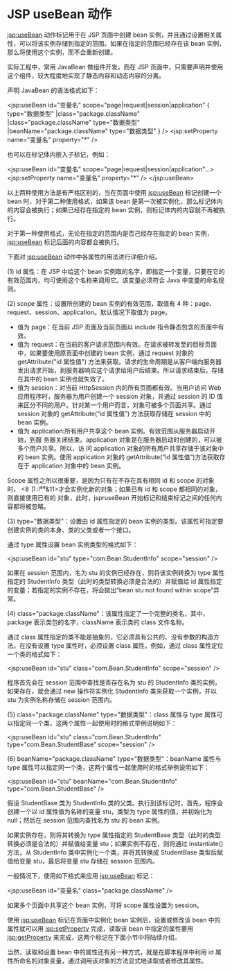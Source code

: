 # JSP useBean 动作

<jsp:useBean> 动作标记用于在 JSP 页面中创建 bean 实例，并且通过设置相关属性，可以将该实例存储到指定的范围。如果在指定的范围已经存在该 bean 实例，那么将使用这个实例，而不会重新创建。

实际工程中，常用 JavaBean 做组件开发，而在 JSP 页面中，只需要声明并使用这个组件，较大程度地实现了静态内容和动态内容的分离。

声明 JavaBean 的语法格式如下：

<jsp:useBean id="变量名" scope="page|request|session|application"
{
type="数据类型"
|class="package.className"
|class="package.className" type="数据类型"
|beanName="package.className" type="数据类型"
}
/>
<jsp:setProperty name="变量名" property="*" />

也可以在标记体内嵌入子标记，例如：

<jsp:useBean id="变量名" scope="page|request|session|application"...>
<jsp:setProperty name="变量名" property="*" />
</jsp:useBean>

以上两种使用方法是有严格区别的，当在页面中使用 <jsp:useBean> 标记创建一个 bean 时，对于第二种使用格式，如果该 bean 是第一次被实例化，那么标记体内的内容会被执行；如果已经存在指定的 bean 实例，则标记体内的内容就不再被执行。

对于第一种使用格式，无论在指定的范围内是否己经存在指定的 bean 实例，<jsp:useBean> 标记后面的内容都会被执行。

下面对 <jsp:useBean> 动作中各属性的用法进行详细介绍。

(1) id 属性：在 JSP 中给这个 bean 实例取的名字，即指定一个变量，只要在它的有效范围内，均可使用这个名称来调用它。该变量必须符合 Java 中变量的命名规则。

(2) scope 属性：设置所创建的 bean 实例的有效范围，取值有 4 种：page、request、session、application。默认情况下取值为 page。

*   值为 page：在当前 JSP 页面及当前页面以 include 指令静态包含的页面中有效。
*   值为 request：在当前的客户请求范围内有效。在请求被转发至的目标页面中，如果要使用原贡面中创建的 bean 实例，通过 request 对象的 getAttribute("id 属性值") 方法来获取。请求的生命周期是从客户端向服务器发出请求开始，到服务器响应这个请求给用户后结束。所以请求结束后，存储在其中的 bean 实例也就失效了。
*   值为 session：对当前 HttpSession 内的所有页面都有效。当用户访问 Web 应用程序时，服务器为用户创建一个 session 对象，并通过 session 的 ID 值来区分不同的用户。针对某一个用户而言，对象可被多个页面共享。通过 session 对象的 getAttribute(“id 属性值”) 方法获取存储在 session 中的 bean 实例。
*   值为 application:所有用户共享这个 bean 实例。有效范围从服务器启动开始，到服 务器关闭结束。application 对象是在服务器启动时创建的，可以被多个用户共享。所以，访 问 application 对象的所有用户共享存储于该对象中的 bean 实例。使用 application 对象的 getAttribute(“id 属性值”)方法获取存在于 application 对象中的 bean 实例。

Scope 属性之所以很重要，是因为只有在不存在具有相同 id 和 scope 的对象时， <8 卩:!⁸⁶&11>才会实例化新的对象；如果已有 id 和 scope 都相同的对象，则直接使用已有的 对象，此时，jspruseBean 开始标记和结束标记之间的任何内容都将被忽略。

(3) type="数据类型"：设置由 id 属性指定的 bean 实例的类型。该属性可指定要创建实例的类的本身、类的父类或者一个接口。

通过 type 属性设置 bean 实例类型的格式如下：

<jsp:useBean id="stu" type="com.Bean.StudentInfo" scope="session" />

如果在 session 范围内，名为 stu 的实例已经存在，则将该实例转换为 type 属性指定的 StudentInfo 类型（此时的类型转换必须是合法的）并赋值给 id 属性指定的变量；若指定的实例不存在，将会拋出“bean stu not found within scope”异常。

(4) class="package.className"：该属性指定了一个完整的类名，其中，package 表示类包的名字，className 表示类的 class 文件名称。

通过 class 属性指定的类不能是抽象的，它必须具有公共的、没有参数的构造方法。在没有设置 type 属性时，必须设置 class 属性。例如，通过 class 属性定位一个类的格式如下：

<jsp:useBean id="stu" class="com.Bean.StudentInfo" scope="session" />

程序首先会在 session 范围中查找是否存在名为 stu 的 StudentInfo 类的实例，如果存在，就会通过 new 操作符实例化 StudentInfo 类来获取一个实例，并以 stu 为实例名称存储在 session 范围内。

(5) class="package.className" type="数据类型"：class 属性与 type 属性可以指定同一个类，这两个属性一起使用时的格式举例说明如下：

<jsp:useBean id="stu" class="com.Bean.StudentInfo" type="com.Bean.StudentBase" scope="session" />

(6) beanName="package.className" type="数据类型"：beanName 属性与 type 属性可以指定同一个类，这两个属性一起使用时的格式举例说明如下：

<jsp:useBean id="stu" beanName="com.Bean.StudentInfo" type="com.Bean.StudentBase" />

假设 StudentBase 类为 StudentInfo 类的父类。执行到该标记时，首先，程序会创建一个以 id 属性值为名称的变量 stu，类型为 type 属性的值，并初始化为 null；然后在 session 范围内查找名为 stu 的 bean 实例。

如果实例存在，则将其转换为 type 属性指定的 StudentBase 类型（此时的类型转换必须是合法的）并赋值给变量 stu；如果实例不存在，则将通过 instantiate() 方法，从 StudentInfo 类中实例化一个类，并将其转换成 StudentBase 类型后赋值给变量 stu，最后将变量 stu 存储在 session 范围内。

一般情况下，使用如下格式来应用 <jsp:useBean> 标记：

<jsp:useBean id="变量名" class="package.className" />

如果多个页面中共享这个 bean 实例，可将 scope 属性设置为 session。

使用 <jsp:useBean> 标记在页面中实例化 bean 实例后，设置或修改该 bean 中的属性就可以用 <jsp:setProperty> 完成，读取该 bean 中指定的属性要用 <jsp:getProperty> 来完成，这两个标记在下面小节中将陆续介绍。

当然，读取和设置 bean 中的属性还有另一种方式，就是在脚本程序中利用 id 属性所命名的对象变量，通过调用该对象的方法显式地读取或者修改其属性。